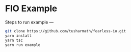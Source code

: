 # FIO Example

Steps to run example —

```bash
git clone https://github.com/tusharmath/fearless-io.git
yarn install
yarn tsc
yarn run example
```
